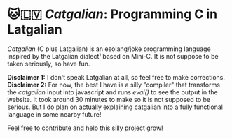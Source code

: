 # 🐱🇱🇻 *Catgalian*: Programming C in Latgalian

*Catgalian* (C plus Latgalian) is an esolang/joke programming language inspired by the Latgalian dialect¹ based on Mini-C. It is not suppose to be taken seriously, so have fun.

**Disclaimer 1:** I don't speak Latgalian at all, so feel free to make corrections.
**Disclaimer 2:** For now, the best I have is a silly "compiler" that transforms the *catgalian* input into javascript and runs *eval()* to see the output in the website. It took around 30 minutes to make so it is not supposed to be serious. But I do plan on actually explaining catgalian into a fully functional language in some nearby future!

Feel free to contribute and help this silly project grow!
